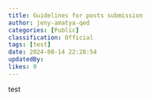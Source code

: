 ```yaml
---
title: Guidelines for posts submission
author: jeny-amatya-qed
categories: [Public]
classification: Official
tags: [test]
date: 2024-08-14 22:28:54 
updatedBy: 
likes: 0
---
```


test
